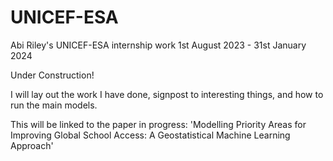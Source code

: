 # UNICEF-ESA

Abi Riley's UNICEF-ESA internship work 1st August 2023 - 31st January 2024

Under Construction!

I will lay out the work I have done, signpost to interesting things, and how to run the main models.

This will be linked to the paper in progress: 'Modelling Priority Areas for Improving Global School Access: A Geostatistical Machine Learning Approach'
